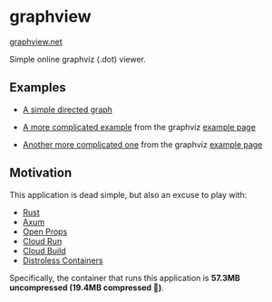 # graphview

[graphview.net](https://graphview.net)

Simple online graphviz (.dot) viewer.

## Examples

- [A simple directed graph](https://graphview.net/#CYSw5gTghgDgFgAgN4CgEKggtAPgQIwG40Ns8BjY9cshYKu2gUwf2eIF8g)

- [A more complicated example](https://graphview.net/#PQKgUAcg9gLgpgLgAQEEA2akEsC2BDAczgGdsA7JGACziQDMs1atS6oBXMgEyTxjDBUYMAA4JgwAO7SAdAQBOeEVQBuWAF4yo8gsADieDHHkBPYFyzy4AY3hdguQiWACAtO4+fXAuvKg4kAGk8PHkmILxGPAQBMABJJCo8FWYcESYcODI7JD0suEMoAixrJC4SayyuPGzebjrK4hhtJAUlKlJ2YiwyAlzFZTV1ciQAMR7RvBxGExkkBKSUpHxypGJ-Mor5LBEYLCgKA8SoSUooJC7mGCRJLGoxiamZ3mvxsknptBMbrABrLFcIicpD4AiEonEUlkDDIdCeXxkDAc3DgAA8ZMoRMAABI1LgAIygUF+AgSfBgeGsVF4m2IlW4NWubWU9D8AQAUlBiHAWQAFPjbay-IJZMhwLjfPF1BokZryVoDam+DYAYVCUDQPVoACEOGpjCKyGKJbxSMQpukSKyNm8PjM5gAVGj0Ri0IjaAgyABWIj6LBp5TpVUZCvaN2A5xEJRg7CsrDZ0scxTIoW+ImM6woeQ9vDoSBVSTCJyQAApJFRzkkzf5aNZ-DgjuTtvj2PBSLd7jhvnDqMYAJTWgJdyiy6oU-F4blITW-Wi9pDp+SZ-OFpikAuhNDFqtrGtIONwHD4tA1SpnZYmbloOgyUl5kwcH7EanNMosdJ4b7z8mUmg8KO2LGVotLcz7LHO5zWFYfC0DUsA0PKBxWr2FB0HAcCYL46Hnlw5zrHMCSgS+5zUDUwoPuw9AtHoipDJQSTXEwMAAOSkJkSBQQU8BrOwVJIGQJRuoq7Z3NStrwrMAhWAQoRcMQYDBJutDBFEpKJMkc5UP6mrCOEs5GuK3xjngE5TpONLmmk4REFwdYBAw4RHPOuGSGQW54DwkhwPiQJEOexRLD08DyCmewHIYFzckuNJoacXkYL8ZAnBQi6ZqQr4ft8HbUtgea9llLDEZQphIBw1zDusdAwJIoRwARpXbMmhhfK0sDYNcyoBAAsiUSQYREWUVtgIINr0pW9tFACiFhyi8iTCGIEjSJIMiSAAzFoOjAA6ABKwCosQaAwAATAADMA9UeeUPDzgBMZxnUPDrOxxkXleN4CCgwi-uKvBWEghL3PO+nGiYp6PUgIOGYGpQOVa5kUfucAAI7sLK4r1SsmmHqaSDqDsrhw9W9F8COVDfHW2SRBQgPUussZnlKgZ7KF+yoa6xBzCgpCI4ekSYFFKTyrhVpJdclKVLseME0T8xIymmQ3TQASvqeMj4yISCuAAfGrstMxU6s7DhhtE3M2JQOm9EkLWGzUH47AENSFHyg5wWcwINHtHRuHXCIfhtAE-rWM1v2dT81A9H04mfAV9x4Bx9ZSpqYo8Xxk4xGAvtaw6PpwH0UMSmrMCotcrjnIXYNkNY3q+gIADyKVOPNEJLdCPRwrHiJYMi5Topi+i0Row0BlsOxhYcFDOVgdBoVYtR1lu0XNEQE0R9SPRNPIvET6wLQwnaLWXNFFanK+nEwf03vD1YIjaDAHsKSEYTKfzeCxCqGraCC9RsPIOBmhMEeDUGhaBsAwCcKOAgkAwKQCAJA2o0BowBlAVEWtlg1DALAuBSAdq-QwpqEQU5XA3H8Jg7B8DEHIJTrQEhkwJrAALIwHgVgTwTywbA+BeCeA0PQV1eCxhGFaTQCwjCfA2YcJgfAmi6EKC8JIQAZTvpcJGbCJEUKQPXRQvRaDyNQNXWU39SwCPkAOKkzD56SJwQANX2ExacWp0EoAMU0IxJYTEDmIMoqcsRYggBcGAUAMpXHymZEqBMao-C8N1OwfU8pAiikMnAgJYTchIAAN5gDYNkBWcAAC8AAibEGEUh7BDgAGhQNsQw5TzRkGIK4KKM8ClgCSqsAA2tkmAuTCnFLQKUkoeBKnVLQLUmoDSml0AKQAXTAOKPynSDjdKmPkopJS4BlKGVUrANS6kTOMM02ZcQACsSB2nPiUPkghOxuTlMXtoPJVguC1JgCYJgeTCQiPKSefEGFCmRJAanGJcTDSgwADpkHxHMY6AB2GQABGeFCKACcxyYVIAgHAU4ABNbQvwCnlKTKsolxBgDwoAGzHJEKiVwAKaEAH0EkGQlLXAgBKfkEKgNYD50yADc8R4VnIuemD5qC7lf3kB8pBcAXlvPyZ855HK0CFM5FQCg4wYDqCIIoERoLDIQqhUgY6yKZDHJRfC9F2o-DEhoRCrg0LjoIqRfC5F5K1pIAACLNUnASolhSSXAErnCSorL2UmU5dy-EfL4jkqFUkEVhJUTiqXlKtGsr3kKu+eG5VBTVXqruFq4whgeBMvBZC6FZrEUovJadJAAB1ScWlejNDIHauYFKZBwpdci5FpUhbW1QDAE82QSiaMqDUcp-ECjyhQKjHoKYqCTq6igSdABVBRKBfX4CIP67dzh4UAA5TrUtcOyUYgR2TyEdT6NlWbfkQMjdGuI6LznxvlWK+5krjxpqaHK0VXylWFP5DAQUwpgVYANKW-V5akBwoPdWtabakAmvgy6t1Mz+VxGOnGy5eTrlEJlZ+x54p03voA9mlVeBUYYUcQAGWwuB4wBroXwa7ci41SAFFlSSGkFtSGXWmpRcigALBirFSBcXyGFCqO4Jgt1OF3cCYAXpKTUZoa4Su5cUzEG6JzG9Yb71bkfZhg9OGE0folammVv6M0akVRR3NXIeTUmA6BvVEpmNIHJTIE1h6D2mcmpOa4upXGtu4O27zVa0O9uxFXASpBeT33kzugpAb4WnWOsc5Fp0KUwqRfpu9EaeWYfS2Z99SaiPfus682z5H70qqc3yAUJRhRQZNJezzLr4XHP4yJ4TGGBWCtfbh-DtyiNPNI-++z9WCk7Sc-gEqbWTCdY2r55Fh6kNdpkGdU6xzkvEr3aSvw3IFuzAK0qozxWBXYeGyK0bhHLMTZs2R6bfyCnBGoEwLI7nlswZdWdXrwmD0DbiPC91t2rkYBuQ9lNT2asvcKzmyanBBJIC6qmH7nXTqdpRcdQVVqiS-BoSD3tEO8NQ4I8mh5cO-2ZsA7NpzSBJqanUOG+4GrC06q4J546jqu0HuywgrkfHwtGsdc6ntpzYs1Hi0gRL8gYD7cU0QUlc3uT0srjIdkvI9AGaK1GkrpyyeJqp1+6Vk26cOe2a4odtBG6Tl0yD8Hwryum6sxbuziOGtqqQNY4wSVKKMflHEEPnWBfwt62ipXqXDvAG1JNU6a0YUHoE+d7Nl2DfxFE2T+7buae1dezm9kNQNkYvvkcejcAecIux4emFMKkMbQl+S4HhK93K+cGQIHB7yU7bWplmF9L4WwuObC8lQ+1rku82nwzXKrvzEFe4eYpyhXw6m27qrfKkBYNB1rEhcRY2r9p57oj2gahEC3zv7DS+D8wPOWvzNp-tEX95dvhfe-5joqPwXt3Z+dGX-mGv33y-3v2Py+Sf3PzgAAN3xv2w2-wRyIzUA1A2WgNMxv0FXgPX0q2lVQI-1B1rUwMf0sz-xfzfziF7XQIINAJ-wgP-1fx3zQP30RTv2eywOIOfygPoPmAoKYIwOoIQPYMgNwPQLgP4LYJTRIM4LIJ4IX1ENYKIIkI4OEKYPdUIJP0ELoOkLwLBxYIf3UMUKEK4LiEYO4N0LAOeUQLsRQKMJkN3zUPAMe3FGgKAOXzMJoMcK4GcO0JXzEIUIeSQKYmgPdVgLcIEJTU3yMOCP31E3sIsMswCOsLINExCNiLzycPoIAF8gA) from the graphviz [example page](https://graphviz.org/Gallery/directed/kennedyanc.html)

- [Another more complicated one](https://graphview.net/#OYJwhgDgFgBKCWATAUAb2QSAGYHsB2ALnmALYCmAvAEQASZANgG5kHwDGYANAIIjxj1OAZzB4hAWiFk+WKpjw5EZGAG1chYuWp0mLdl179BIsZOnxZAXUxlEwZWvxFSlWg2asOPPgOGiJUjJU1hj0YACeOACuBBSIOASYYQBGDNQIiHKhYKn09DhsMBQwVARZCkqqQlCQlBBh8IRkAB4EIQD07TBgIMnwBOAg4TAQYASw+DB8wEhwfCgY3AAMMOLiMABCAIyr6wDCAEy7MAAiAMzHAKIALMcAYgCsxwDiAGzHNADsmDQrazDPHb-O5Hf6XC7-E63f57J7-Dbvf7cb42OwOADuZHgwCgsS2SwJMCEBHC9EoiDA1VsMDYOHyIDi8BIoDI4WsmE6MCieFpJHIhBgBBwMCgSGU42UGQ57Vs9iqJLJFEajHgQnZiz+624QK1oK1EK10K1cK1iK13wwG01mx1mz1mwNmyNmxNmzNmwte2te1th2Oe0de2dsP97r2FpO1pOtpO9vOxyhCddJ3dJwtl2tl1tl3t4Kuzsursu7suFru1rutpB90dd2dj3u7ruFue1sBL3tz0dz2dz1dbxeFt+H1tNHtNEdNGdNFdNHdX2QmHAeAA1hQROQYKhlscrf6o5mK23rb8AL5L0RrjfKbe27b+mPZqu29v-Ghbc8YZdXlxb7j2jZ7T9SFc3tat-meccDk-b911-bdHQ2QNHXjMFa27Sczhgy84M3bdnQ2YNnUTMF617adrmw1dcJvbhXQ2V0Q0hItXQbCDZweKifzw7h3QRUMExLJt3QHN9Xi4mi-0+XdpJhWT1jTK55JgZtBw+T5z3PTkMgAOniAgYGSYY9hwYkwBgABlKAonocIoggRogA) from the graphviz [example page](https://graphviz.org/Gallery/undirected/grid.html)

## Motivation

This application is dead simple, but also an excuse to play with:

- [Rust](https://www.rust-lang.org)
- [Axum](https://github.com/tokio-rs/axum)
- [Open Props](https://open-props.style)
- [Cloud Run](https://cloud.google.com/run)
- [Cloud Build](https://cloud.google.com/cloud-build)
- [Distroless Containers](https://github.com/GoogleContainerTools/distroless)

Specifically, the container that runs this application is **57.3MB uncompressed (19.4MB compressed 🚀)**.
